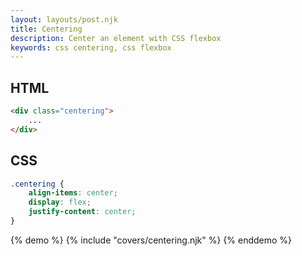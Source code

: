 ```yaml
---
layout: layouts/post.njk
title: Centering
description: Center an element with CSS flexbox
keywords: css centering, css flexbox
---
```


## HTML

```html
<div class="centering">
    ...
</div>
```

## CSS

```css
.centering {
    align-items: center;
    display: flex;
    justify-content: center;
}
```

{% demo %}
{% include "covers/centering.njk" %}
{% enddemo %}
